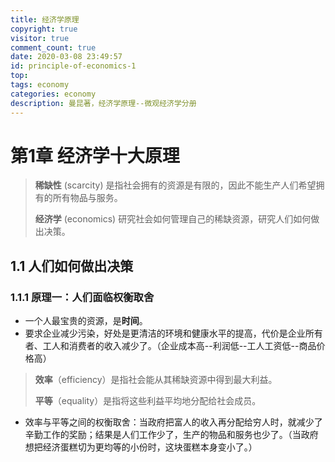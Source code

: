 ```yaml
---
title: 经济学原理
copyright: true
visitor: true
comment_count: true
date: 2020-03-08 23:49:57
id: principle-of-economics-1
top:
tags: economy
categories: economy
description: 曼昆著，经济学原理--微观经济学分册
---
```


# 第1章 经济学十大原理

> **稀缺性** (scarcity) 是指社会拥有的资源是有限的，因此不能生产人们希望拥有的所有物品与服务。
>
> **经济学** (economics) 研究社会如何管理自己的稀缺资源，研究人们如何做出决策。

<!-- more -->

## 1.1 人们如何做出决策

### 1.1.1 原理一：人们面临权衡取舍

* 一个人最宝贵的资源，是**时间**。
* 要求企业减少污染，好处是更清洁的环境和健康水平的提高，代价是企业所有者、工人和消费者的收入减少了。（企业成本高--利润低--工人工资低--商品价格高）

> **效率**（efficiency）是指社会能从其稀缺资源中得到最大利益。
>
> **平等**（equality）是指将这些利益平均地分配给社会成员。

* 效率与平等之间的权衡取舍：当政府把富人的收入再分配给穷人时，就减少了辛勤工作的奖励；结果是人们工作少了，生产的物品和服务也少了。（当政府想把经济蛋糕切为更均等的小份时，这块蛋糕本身变小了。）